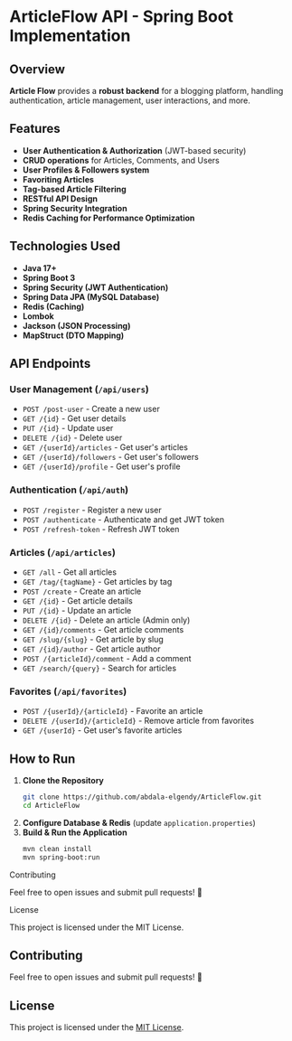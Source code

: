 # ArticleFlow API - Spring Boot Implementation

## Overview
**Article Flow**  provides a **robust backend** for a blogging platform, handling authentication, article management, user interactions, and more.

## Features
- **User Authentication & Authorization** (JWT-based security)
- **CRUD operations** for Articles, Comments, and Users
- **User Profiles & Followers system**
- **Favoriting Articles**
- **Tag-based Article Filtering**
- **RESTful API Design**
- **Spring Security Integration**
- **Redis Caching for Performance Optimization**

## Technologies Used
- **Java 17+**
- **Spring Boot 3**
- **Spring Security (JWT Authentication)**
- **Spring Data JPA (MySQL Database)**
- **Redis (Caching)**
- **Lombok**
- **Jackson (JSON Processing)**
- **MapStruct (DTO Mapping)**

## API Endpoints
### **User Management** (`/api/users`)
- `POST /post-user` - Create a new user
- `GET /{id}` - Get user details
- `PUT /{id}` - Update user
- `DELETE /{id}` - Delete user
- `GET /{userId}/articles` - Get user's articles
- `GET /{userId}/followers` - Get user's followers
- `GET /{userId}/profile` - Get user's profile

### **Authentication** (`/api/auth`)
- `POST /register` - Register a new user
- `POST /authenticate` - Authenticate and get JWT token
- `POST /refresh-token` - Refresh JWT token

### **Articles** (`/api/articles`)
- `GET /all` - Get all articles
- `GET /tag/{tagName}` - Get articles by tag
- `POST /create` - Create an article
- `GET /{id}` - Get article details
- `PUT /{id}` - Update an article
- `DELETE /{id}` - Delete an article (Admin only)
- `GET /{id}/comments` - Get article comments
- `GET /slug/{slug}` - Get article by slug
- `GET /{id}/author` - Get article author
- `POST /{articleId}/comment` - Add a comment
- `GET /search/{query}` - Search for articles

### **Favorites** (`/api/favorites`)
- `POST /{userId}/{articleId}` - Favorite an article
- `DELETE /{userId}/{articleId}` - Remove article from favorites
- `GET /{userId}` - Get user's favorite articles

## How to Run
1. **Clone the Repository**
   ```sh
   git clone https://github.com/abdala-elgendy/ArticleFlow.git
   cd ArticleFlow
   ```
2. **Configure Database & Redis** (update `application.properties`)
3. **Build & Run the Application**
   ```sh
   mvn clean install
   mvn spring-boot:run
   ```
Contributing

Feel free to open issues and submit pull requests! 🚀

License

This project is licensed under the MIT License.

## Contributing
Feel free to open issues and submit pull requests! 🚀

## License
This project is licensed under the [MIT License](LICENSE).

